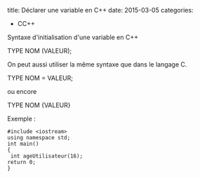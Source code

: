 title: Déclarer une variable en C++
date: 2015-03-05
categories:
- CC++












Syntaxe d'initialisation d'une variable en C++

TYPE NOM (VALEUR);

On peut aussi utiliser la même syntaxe que dans le langage C.

TYPE NOM = VALEUR;

ou encore

TYPE NOM {VALEUR}

Exemple :













    
    #include <iostream>
    using namespace std;
    int main()
    {
     int ageUtilisateur(16);
    return 0; 
    }
























